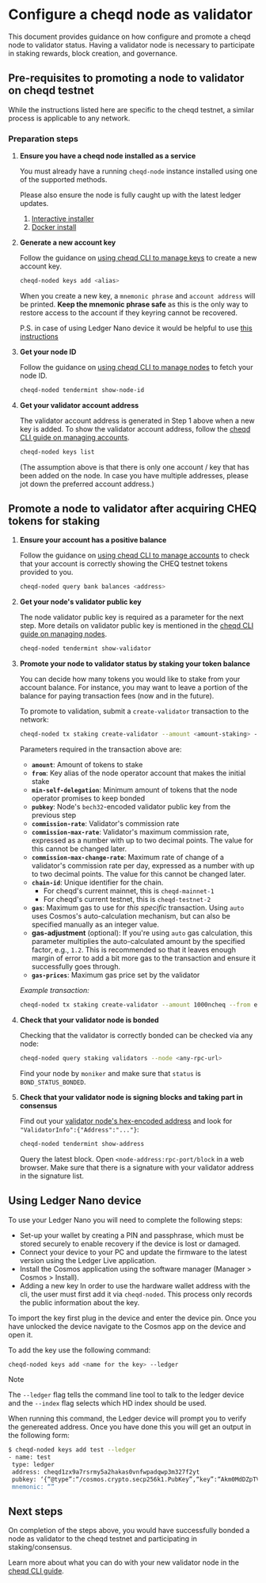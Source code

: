 # Configure a cheqd node as validator

This document provides guidance on how configure and promote a cheqd node to validator status. Having a validator node is necessary to participate in staking rewards, block creation, and governance.

## Pre-requisites to promoting a node to validator on cheqd testnet

While the instructions listed here are specific to the cheqd testnet, a similar process is applicable to any network.

### Preparation steps

1. **Ensure you have a cheqd node installed as a service**

    You must already have a running `cheqd-node` instance installed using one of the supported methods.

    Please also ensure the node is fully caught up with the latest ledger updates.

    1. [Interactive installer](interactive/interactive-installer.md)
    2. [Docker install](docker-install.md)
2. **Generate a new account key**

    Follow the guidance on [using cheqd CLI to manage keys](../cheqd-cli/cheqd-cli-key-management.md) to create a new account key.

    ```bash
    cheqd-noded keys add <alias>
    ```

    When you create a new key, a `mnemonic phrase` and `account address` will be printed. **Keep the mnemonic phrase safe** as this is the only way to restore access to the account if they keyring cannot be recovered.

    P.S. in case of using Ledger Nano device it would be helpful to use [this instructions](configure-new-validator.md#using-ledger-nano-device)
3. **Get your node ID**

    Follow the guidance on [using cheqd CLI to manage nodes](../cheqd-cli/cheqd-cli-node-management.md) to fetch your node ID.

    ```bash
    cheqd-noded tendermint show-node-id
    ```

4. **Get your validator account address**

    The validator account address is generated in Step 1 above when a new key is added. To show the validator account address, follow the [cheqd CLI guide on managing accounts](../cheqd-cli/cheqd-cli-accounts.md).

    ```bash
    cheqd-noded keys list
    ```

    (The assumption above is that there is only one account / key that has been added on the node. In case you have multiple addresses, please jot down the preferred account address.)

## Promote a node to validator after acquiring CHEQ tokens for staking

1. **Ensure your account has a positive balance**

    Follow the guidance on [using cheqd CLI to manage accounts](../cheqd-cli/cheqd-cli-accounts.md) to check that your account is correctly showing the CHEQ testnet tokens provided to you.

    ```bash
    cheqd-noded query bank balances <address>
    ```

2. **Get your node's validator public key**

    The node validator public key is required as a parameter for the next step. More details on validator public key is mentioned in the [cheqd CLI guide on managing nodes](../cheqd-cli/cheqd-cli-node-management.md).

    ```bash
    cheqd-noded tendermint show-validator
    ```

3. **Promote your node to validator status by staking your token balance**

    You can decide how many tokens you would like to stake from your account balance. For instance, you may want to leave a portion of the balance for paying transaction fees (now and in the future).

    To promote to validation, submit a `create-validator` transaction to the network:

    ```bash
    cheqd-noded tx staking create-validator --amount <amount-staking> --from <key-name> --min-self-delegation <min-self-delegation> --pubkey <validator-pubkey> --commission-max-change-rate <commission-max-change-rate> --commission-max-rate <commission-max-rate> --commission-rate <commission-rate> --gas auto --gas-adjustment <multiplication-factor> --gas-prices <price-gas> --chain-id <chain-id> 
    ```

    Parameters required in the transaction above are:

    * **`amount`**: Amount of tokens to stake
    * **`from`**: Key alias of the node operator account that makes the initial stake
    * **`min-self-delegation`**: Minimum amount of tokens that the node operator promises to keep bonded
    * **`pubkey`**: Node's `bech32`-encoded validator public key from the previous step
    * **`commission-rate`**: Validator's commission rate
    * **`commission-max-rate`**: Validator's maximum commission rate, expressed as a number with up to two decimal points. The value for this cannot be changed later.
    * **`commission-max-change-rate`**: Maximum rate of change of a validator's commission rate per day, expressed as a number with up to two decimal points. The value for this cannot be changed later.
    * **`chain-id`**: Unique identifier for the chain.
      * For cheqd's current mainnet, this is `cheqd-mainnet-1`
      * For cheqd's current testnet, this is `cheqd-testnet-2`
    * **`gas`**: Maximum gas to use for _this specific_ transaction. Using `auto` uses Cosmos's auto-calculation mechanism, but can also be specified manually as an integer value.
    * **gas-adjustment** (optional): If you're using `auto` gas calculation, this parameter multiplies the auto-calculated amount by the specified factor, e.g., `1.2`. This is recommended so that it leaves enough margin of error to add a bit more gas to the transaction and ensure it successfully goes through.
    * **`gas-prices`**: Maximum gas price set by the validator

    _Example transaction:_

    ```bash
    cheqd-noded tx staking create-validator --amount 1000ncheq --from eu-node-operator --moniker node1-eu-testnet-cheqd --chain-id cheqd-mainnet-1 --min-self-delegation="1" --gas auto --gas-prices="50ncheq" --pubkey '{"@type":"/cosmos.crypto.ed25519.PubKey","key":"4anVUO8WhmRMqG1t4z6VxqmqZL3V7q6HqucjwZePiUw="}' --commission-rate="0.05" --commission-max-change-rate="0.02" --commission-max-rate="0.10" --node https://rpc.cheqd.net:443
    ```

4. **Check that your validator node is bonded**

    Checking that the validator is correctly bonded can be checked via any node:

    ```bash
    cheqd-noded query staking validators --node <any-rpc-url>
    ```

    Find your node by `moniker` and make sure that `status` is `BOND_STATUS_BONDED`.
5. **Check that your validator node is signing blocks and taking part in consensus**

    Find out your [validator node's hex-encoded address](../cheqd-cli/cheqd-cli-node-management.md) and look for `"ValidatorInfo":{"Address":"..."}`:

    ```bash
    cheqd-noded tendermint show-address
    ```

    Query the latest block. Open `<node-address:rpc-port/block` in a web browser. Make sure that there is a signature with your validator address in the signature list.

## Using Ledger Nano device

To use your Ledger Nano you will need to complete the following steps:

* Set-up your wallet by creating a PIN and passphrase, which must be stored securely to enable recovery if the device is lost or damaged.
* Connect your device to your PC and update the firmware to the latest version using the Ledger Live application.
* Install the Cosmos application using the software manager (Manager > Cosmos > Install).
* Adding a new key In order to use the hardware wallet address with the cli, the user must first add it via `cheqd-noded`. This process only records the public information about the key.

To import the key first plug in the device and enter the device pin. Once you have unlocked the device navigate to the Cosmos app on the device and open it.

To add the key use the following command:

```bash
cheqd-noded keys add <name for the key> --ledger
```

Note

The `--ledger` flag tells the command line tool to talk to the ledger device and the `--index` flag selects which HD index should be used.

When running this command, the Ledger device will prompt you to verify the genereated address. Once you have done this you will get an output in the following form:

```bash
$ cheqd-noded keys add test --ledger
- name: test
 type: ledger
 address: cheqd1zx9a7rsrmy5a2hakas0vnfwpadqwp3m327f2yt
 pubkey: ‘{“@type”:“/cosmos.crypto.secp256k1.PubKey”,“key”:“Akm0MdDZpTVltoCpRmmWd/wxiosA9edjPlbNcirs4YO1"}’
 mnemonic: “”
```

## Next steps

On completion of the steps above, you would have successfully bonded a node as validator to the cheqd testnet and participating in staking/consensus.

Learn more about what you can do with your new validator node in the [cheqd CLI guide](../cheqd-cli/).
